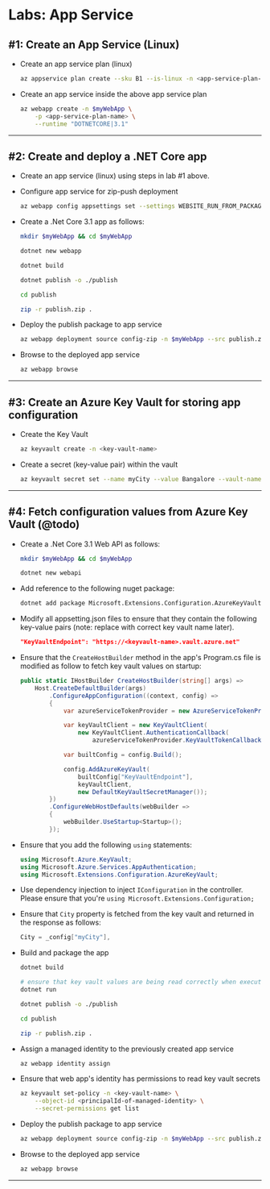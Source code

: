 # Labs: App Service

## #1: Create an App Service (Linux)

* Create an app service plan (linux)

    ```bash
    az appservice plan create --sku B1 --is-linux -n <app-service-plan-name>
    ```

* Create an app service inside the above app service plan

    ```bash
    az webapp create -n $myWebApp \
        -p <app-service-plan-name> \
        --runtime "DOTNETCORE|3.1"
    ```

-----

## #2: Create and deploy a .NET Core app

* Create an app service (linux) using steps in lab #1 above.

* Configure app service for zip-push deployment

    ```bash
    az webapp config appsettings set --settings WEBSITE_RUN_FROM_PACKAGE="1"
    ```

* Create a .Net Core 3.1 app as follows:

    ```bash
    mkdir $myWebApp && cd $myWebApp

    dotnet new webapp

    dotnet build

    dotnet publish -o ./publish

    cd publish

    zip -r publish.zip .
    ```

* Deploy the publish package to app service

    ```bash
    az webapp deployment source config-zip -n $myWebApp --src publish.zip
    ```

* Browse to the deployed app service

    ```bash
    az webapp browse
    ```

-----

## #3: Create an Azure Key Vault for storing app configuration

* Create the Key Vault

    ```bash
    az keyvault create -n <key-vault-name>
    ```

* Create a secret (key-value pair) within the vault

    ```bash
    az keyvault secret set --name myCity --value Bangalore --vault-name <key-vault-name>
    ```

-----

## #4: Fetch configuration values from Azure Key Vault (@todo)

* Create a .Net Core 3.1 Web API as follows:

    ```bash
    mkdir $myWebApp && cd $myWebApp

    dotnet new webapi
    ```

* Add reference to the following nuget package:

    ```bash
    dotnet add package Microsoft.Extensions.Configuration.AzureKeyVault
    ```

* Modify all appsetting.json files to ensure that they contain the following key-value pairs (note: replace with correct key vault name later).

    ```json
    "KeyVaultEndpoint": "https://<keyvault-name>.vault.azure.net"
    ```

* Ensure that the `CreateHostBuilder` method in the app's Program.cs file is modified as follow to fetch key vault values on startup:

    ```csharp
    public static IHostBuilder CreateHostBuilder(string[] args) =>
        Host.CreateDefaultBuilder(args)
            .ConfigureAppConfiguration((context, config) =>
            {
                var azureServiceTokenProvider = new AzureServiceTokenProvider();

                var keyVaultClient = new KeyVaultClient(
                    new KeyVaultClient.AuthenticationCallback(
                        azureServiceTokenProvider.KeyVaultTokenCallback));

                var builtConfig = config.Build();

                config.AddAzureKeyVault(
                    builtConfig["KeyVaultEndpoint"],
                    keyVaultClient,
                    new DefaultKeyVaultSecretManager());
            })
            .ConfigureWebHostDefaults(webBuilder =>
            {
                webBuilder.UseStartup<Startup>();
            });
    ```

* Ensure that you add the following `using` statements:

    ```csharp
    using Microsoft.Azure.KeyVault;
    using Microsoft.Azure.Services.AppAuthentication;
    using Microsoft.Extensions.Configuration.AzureKeyVault;
    ```

* Use dependency injection to inject `IConfiguration` in the controller. Please ensure that you're `using Microsoft.Extensions.Configuration;`

* Ensure that `City` property is fetched from the key vault and returned in the response as follows:

    ```csharp
    City = _config["myCity"],
    ```

* Build and package the app

    ```bash
    dotnet build

    # ensure that key vault values are being read correctly when executed locally.
    dotnet run

    dotnet publish -o ./publish

    cd publish

    zip -r publish.zip .
    ```

* Assign a managed identity to the previously created app service

    ```bash
    az webapp identity assign
    ```

* Ensure that web app's identity has permissions to read key vault secrets

    ```bash
    az keyvault set-policy -n <key-vault-name> \
        --object-id <principalId-of-managed-identity> \
        --secret-permissions get list
    ```

* Deploy the publish package to app service

    ```bash
    az webapp deployment source config-zip -n $myWebApp --src publish.zip
    ```

* Browse to the deployed app service

    ```bash
    az webapp browse
    ```

-----
